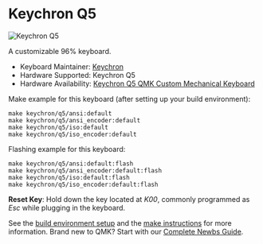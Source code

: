 # Keychron Q5

![Keychron Q5](https://i.imgur.com/hgBjdtT.jpg)

A customizable 96% keyboard.

* Keyboard Maintainer: [Keychron](https://github.com/keychron)
* Hardware Supported: Keychron Q5
* Hardware Availability: [Keychron Q5 QMK Custom Mechanical Keyboard](https://www.keychron.com/products/keychron-q5-qmk-custom-mechanical-keyboard)

Make example for this keyboard (after setting up your build environment):

    make keychron/q5/ansi:default
    make keychron/q5/ansi_encoder:default
    make keychron/q5/iso:default
    make keychron/q5/iso_encoder:default

Flashing example for this keyboard:

    make keychron/q5/ansi:default:flash
    make keychron/q5/ansi_encoder:default:flash
    make keychron/q5/iso:default:flash
    make keychron/q5/iso_encoder:default:flash

**Reset Key**: Hold down the key located at *K00*, commonly programmed as *Esc* while plugging in the keyboard.

See the [build environment setup](https://docs.qmk.fm/#/getting_started_build_tools) and the [make instructions](https://docs.qmk.fm/#/getting_started_make_guide) for more information. Brand new to QMK? Start with our [Complete Newbs Guide](https://docs.qmk.fm/#/newbs).

